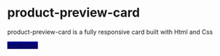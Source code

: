 # product-preview-card
product-preview-card is a fully responsive card built with Html and Css

<a href='https://hanieh-mn.github.io/product-preview-card/' style="background-color: darkblue;">Live Demo</a>
